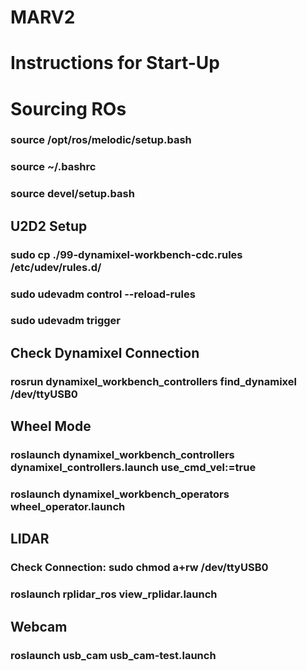 # MARV2

# Instructions for Start-Up

# Sourcing ROs

### source /opt/ros/melodic/setup.bash
### source ~/.bashrc
### source devel/setup.bash

## U2D2 Setup

### sudo cp ./99-dynamixel-workbench-cdc.rules /etc/udev/rules.d/
### sudo udevadm control --reload-rules
### sudo udevadm trigger


## Check Dynamixel Connection

### rosrun dynamixel_workbench_controllers find_dynamixel /dev/ttyUSB0


## Wheel Mode

### roslaunch dynamixel_workbench_controllers dynamixel_controllers.launch use_cmd_vel:=true
### roslaunch dynamixel_workbench_operators wheel_operator.launch


## LIDAR

### Check Connection: sudo chmod a+rw /dev/ttyUSB0
### roslaunch rplidar_ros view_rplidar.launch

## Webcam

### roslaunch usb_cam usb_cam-test.launch
